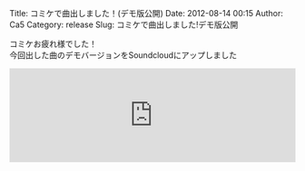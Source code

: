 Title: コミケで曲出しました！(デモ版公開)
Date: 2012-08-14 00:15
Author: Ca5
Category: release
Slug: コミケで曲出しました!デモ版公開

コミケお疲れ様でした！  
今回出した曲のデモバージョンをSoundcloudにアップしました

<iframe width="100%" height="166" scrolling="no" frameborder="no" src="https://w.soundcloud.com/player/?url=https%3A//api.soundcloud.com/tracks/56162566&amp;color=ff5500&amp;auto_play=false&amp;hide_related=false&amp;show_comments=true&amp;show_user=true&amp;show_reposts=false"></iframe>
